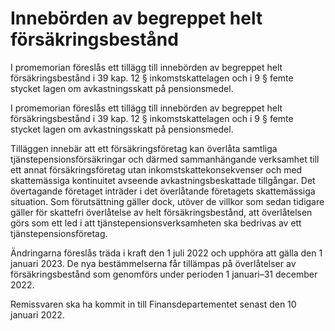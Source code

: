# Innebörden av begreppet helt försäkringsbestånd

I promemorian föreslås ett tillägg till innebörden av begreppet helt försäkringsbestånd i 39 kap. 12 § inkomstskattelagen och i 9 § femte stycket lagen om avkastningsskatt på pensionsmedel.

I promemorian föreslås ett tillägg till innebörden av begreppet helt försäkringsbestånd i 39 kap. 12 § inkomstskattelagen och i 9 § femte stycket lagen om avkastningsskatt på pensionsmedel.

Tilläggen innebär att ett försäkringsföretag kan överlåta samtliga tjänstepensionsförsäkringar och därmed sammanhängande verksamhet till ett annat försäkringsföretag utan inkomstskattekonsekvenser och med skattemässiga kontinuitet avseende avkastningsbeskattade tillgångar. Det övertagande företaget inträder i det överlåtande företagets skattemässiga situation. Som förutsättning gäller dock, utöver de villkor som sedan tidigare gäller för skattefri överlåtelse av helt försäkringsbestånd, att överlåtelsen görs som ett led i att tjänstepensionsverksamheten ska bedrivas av ett tjänstepensionsföretag.

Ändringarna föreslås träda i kraft den 1 juli 2022 och upphöra att gälla den 1 januari 2023. De nya bestämmelserna får tillämpas på överlåtelser av försäkringsbestånd som genomförs under perioden 1 januari–31 december 2022.

Remissvaren ska ha kommit in till Finansdepartementet senast den 10 januari 2022.
